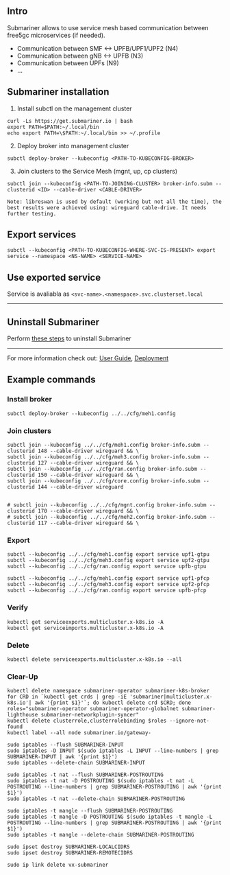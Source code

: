 Intro
---

Submariner allows to use service mesh based communication between free5gc microservices (if needed).
* Communication between SMF <-> UPFB/UPF1/UPF2 (N4)
* Communication between gNB <-> UPFB (N3)
* Communication between UPFs (N9)
* ...

Submariner installation
---

1. Install subctl on the management cluster

```
curl -Ls https://get.submariner.io | bash
export PATH=$PATH:~/.local/bin
echo export PATH=\$PATH:~/.local/bin >> ~/.profile
```

2. Deploy broker into management cluster 

```
subctl deploy-broker --kubeconfig <PATH-TO-KUBECONFIG-BROKER>
```

3. Join clusters to the Service Mesh (mgnt, up, cp clusters)

```
subctl join --kubeconfig <PATH-TO-JOINING-CLUSTER> broker-info.subm --clusterid <ID> --cable-driver <CABLE-DRIVER>
```

`Note: libreswan is used by default (working but not all the time), the best results were achieved using: wireguard cable-drive. It needs further testing.`

Export services
---

```
subctl --kubeconfig <PATH-TO-KUBECONFIG-WHERE-SVC-IS-PRESENT> export service --namespace <NS-NAME> <SERVICE-NAME>
```

Use exported service
---

Service is avaliabla as `<svc-name>.<namespace>.svc.clusterset.local`


---

Uninstall Submariner
---

Perform [these steps](https://submariner.io/operations/cleanup/) to uninstall Submariner

---

For more information check out: [User Guide](https://submariner.io/operations/usage/), [Deployment](https://submariner.io/operations/deployment/)


Example commands
---

### Install broker

```
subctl deploy-broker --kubeconfig ../../cfg/meh1.config
```

### Join clusters

```
subctl join --kubeconfig ../../cfg/meh1.config broker-info.subm --clusterid 148 --cable-driver wireguard && \
subctl join --kubeconfig ../../cfg/meh3.config broker-info.subm --clusterid 127 --cable-driver wireguard && \
subctl join --kubeconfig ../../cfg/ran.config broker-info.subm --clusterid 150 --cable-driver wireguard && \
subctl join --kubeconfig ../../cfg/core.config broker-info.subm --clusterid 144 --cable-driver wireguard


# subctl join --kubeconfig ../../cfg/mgnt.config broker-info.subm --clusterid 170 --cable-driver wireguard && \
# subctl join --kubeconfig ../../cfg/meh2.config broker-info.subm --clusterid 117 --cable-driver wireguard && \

```

### Export

```
subctl --kubeconfig ../../cfg/meh1.config export service upf1-gtpu
subctl --kubeconfig ../../cfg/meh3.config export service upf2-gtpu
subctl --kubeconfig ../../cfg/ran.config export service upfb-gtpu

subctl --kubeconfig ../../cfg/meh1.config export service upf1-pfcp
subctl --kubeconfig ../../cfg/meh3.config export service upf2-pfcp
subctl --kubeconfig ../../cfg/ran.config export service upfb-pfcp
```

### Verify

```
kubectl get serviceexports.multicluster.x-k8s.io -A
kubectl get serviceimports.multicluster.x-k8s.io -A
```

### Delete

```
kubectl delete serviceexports.multicluster.x-k8s.io --all
```

### Clear-Up

```
kubectl delete namespace submariner-operator submariner-k8s-broker
for CRD in `kubectl get crds | grep -iE 'submariner|multicluster.x-k8s.io'| awk '{print $1}'`; do kubectl delete crd $CRD; done
roles="submariner-operator submariner-operator-globalnet submariner-lighthouse submariner-networkplugin-syncer"
kubectl delete clusterrole,clusterrolebinding $roles --ignore-not-found
kubectl label --all node submariner.io/gateway-

sudo iptables --flush SUBMARINER-INPUT
sudo iptables -D INPUT $(sudo iptables -L INPUT --line-numbers | grep SUBMARINER-INPUT | awk '{print $1}')
sudo iptables --delete-chain SUBMARINER-INPUT

sudo iptables -t nat --flush SUBMARINER-POSTROUTING
sudo iptables -t nat -D POSTROUTING $(sudo iptables -t nat -L POSTROUTING --line-numbers | grep SUBMARINER-POSTROUTING | awk '{print $1}')
sudo iptables -t nat --delete-chain SUBMARINER-POSTROUTING

sudo iptables -t mangle --flush SUBMARINER-POSTROUTING
sudo iptables -t mangle -D POSTROUTING $(sudo iptables -t mangle -L POSTROUTING --line-numbers | grep SUBMARINER-POSTROUTING | awk '{print $1}')
sudo iptables -t mangle --delete-chain SUBMARINER-POSTROUTING

sudo ipset destroy SUBMARINER-LOCALCIDRS
sudo ipset destroy SUBMARINER-REMOTECIDRS

sudo ip link delete vx-submariner
```
